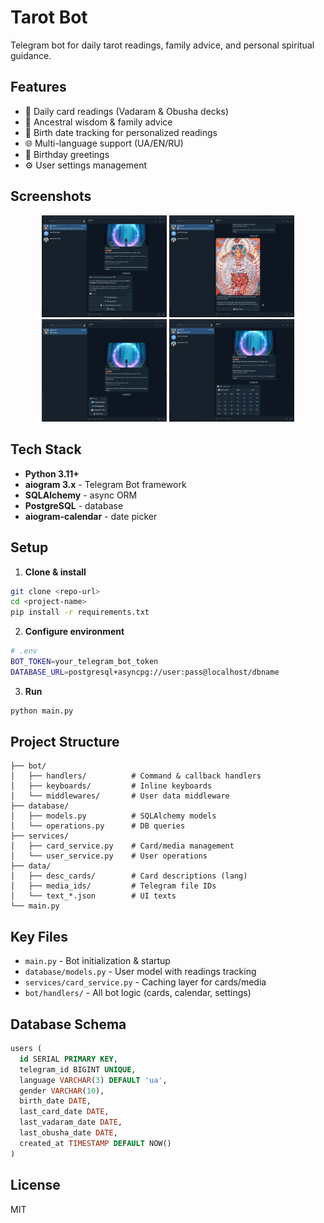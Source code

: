 # Tarot Bot

Telegram bot for daily tarot readings, family advice, and personal spiritual guidance.

## Features

- 🎴 Daily card readings (Vadaram & Obusha decks)
- 🌳 Ancestral wisdom & family advice
- 📅 Birth date tracking for personalized readings
- 🌐 Multi-language support (UA/EN/RU)
- 🎂 Birthday greetings
- ⚙️ User settings management

## Screenshots

<div align="center">
  <img src="screenshots/main_menu.png" width="200" alt="Main Menu"/>
  <img src="screenshots/card_reading.png" width="200" alt="Card Reading"/>
  <img src="screenshots/settings.png" width="200" alt="Settings"/>
  <img src="screenshots/calendar.png" width="200" alt="Birth Date"/>
</div>

## Tech Stack

- **Python 3.11+**
- **aiogram 3.x** - Telegram Bot framework
- **SQLAlchemy** - async ORM
- **PostgreSQL** - database
- **aiogram-calendar** - date picker

## Setup

1. **Clone & install**
```bash
git clone <repo-url>
cd <project-name>
pip install -r requirements.txt
```

2. **Configure environment**
```bash
# .env
BOT_TOKEN=your_telegram_bot_token
DATABASE_URL=postgresql+asyncpg://user:pass@localhost/dbname
```

3. **Run**
```bash
python main.py
```

## Project Structure
```
├── bot/
│   ├── handlers/          # Command & callback handlers
│   ├── keyboards/         # Inline keyboards
│   └── middlewares/       # User data middleware
├── database/
│   ├── models.py          # SQLAlchemy models
│   └── operations.py      # DB queries
├── services/
│   ├── card_service.py    # Card/media management
│   └── user_service.py    # User operations
├── data/
│   ├── desc_cards/        # Card descriptions (lang)
│   ├── media_ids/         # Telegram file IDs
│   └── text_*.json        # UI texts
└── main.py
```

## Key Files

- `main.py` - Bot initialization & startup
- `database/models.py` - User model with readings tracking
- `services/card_service.py` - Caching layer for cards/media
- `bot/handlers/` - All bot logic (cards, calendar, settings)

## Database Schema
```sql
users (
  id SERIAL PRIMARY KEY,
  telegram_id BIGINT UNIQUE,
  language VARCHAR(3) DEFAULT 'ua',
  gender VARCHAR(10),
  birth_date DATE,
  last_card_date DATE,
  last_vadaram_date DATE,
  last_obusha_date DATE,
  created_at TIMESTAMP DEFAULT NOW()
)
```

## License

MIT
